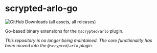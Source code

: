 # scrypted-arlo-go
![GitHub Downloads (all assets, all releases)](https://bjia56.github.io/stats/bjia56/scrypted-arlo-go/downloads_badge.svg)

Go-based binary extensions for the `@scrypted/arlo` plugin.

*This repository is no longer being maintained. The core functionality has been moved into the `@scrypted/arlo` plugin.*

